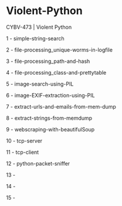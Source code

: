 # Violent-Python
CYBV-473 | Violent Python

1 - simple-string-search

2 - file-processing_unique-worms-in-logfile

3 - file-processing_path-and-hash

4 - file-processing_class-and-prettytable

5 - image-search-using-PIL

6 - image-EXIF-extraction-using-PIL

7 - extract-urls-and-emails-from-mem-dump

8 - extract-strings-from-memdump

9 - webscraping-with-beautifulSoup

10 - tcp-server

11 - tcp-client

12 - python-packet-sniffer

13 - 

14 - 

15 - 
